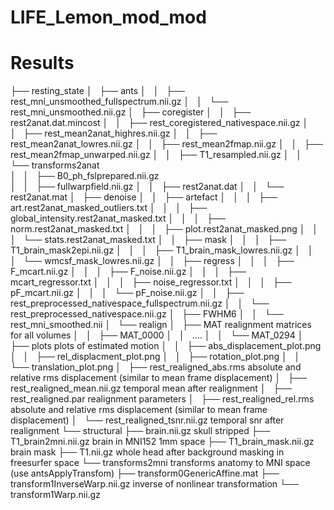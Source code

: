 # LIFE_Lemon_mod_mod



# Results

├── resting_state
│   ├── ants
│   │   ├── rest_mni_unsmoothed_fullspectrum.nii.gz
│   │   └── rest_mni_unsmoothed.nii.gz
│   ├── coregister
│   │   ├── rest2anat.dat.mincost
│   │   ├── rest_coregistered_nativespace.nii.gz
│   │   ├── rest_mean2anat_highres.nii.gz
│   │   ├── rest_mean2anat_lowres.nii.gz
│   │   ├── rest_mean2fmap.nii.gz
│   │   ├── rest_mean2fmap_unwarped.nii.gz
│   │   ├── T1_resampled.nii.gz
│   │   └── transforms2anat                             
│   │       ├── B0_ph_fslprepared.nii.gz            
│   │       ├── fullwarpfield.nii.gz
│   │       ├── rest2anat.dat
│   │       └── rest2anat.mat
│   ├── denoise
│   │   ├── artefact
│   │   │   ├── art.rest2anat_masked_outliers.txt
│   │   │   ├── global_intensity.rest2anat_masked.txt
│   │   │   ├── norm.rest2anat_masked.txt
│   │   │   ├── plot.rest2anat_masked.png
│   │   │   └── stats.rest2anat_masked.txt
│   │   ├── mask
│   │   │   ├── T1_brain_mask2epi.nii.gz
│   │   │   ├── T1_brain_mask_lowres.nii.gz
│   │   │   └── wmcsf_mask_lowres.nii.gz
│   │   ├── regress
│   │   │   ├── F_mcart.nii.gz
│   │   │   ├── F_noise.nii.gz
│   │   │   ├── mcart_regressor.txt
│   │   │   ├── noise_regressor.txt
│   │   │   ├── pF_mcart.nii.gz
│   │   │   └── pF_noise.nii.gz
│   │   ├── rest_preprocessed_nativespace_fullspectrum.nii.gz
│   │   └── rest_preprocessed_nativespace.nii.gz
│   ├── FWHM6
│   │   └── rest_mni_smoothed.nii
│   └── realign
│       ├── MAT                             realignment matrices for all volumes
│       │   ├── MAT_0000
│       │   ....
│       │   └── MAT_0294
│       ├── plots                           plots of estimated motion
│       │   ├── abs_displacement_plot.png
│       │   ├── rel_displacment_plot.png
│       │   ├── rotation_plot.png
│       │   └── translation_plot.png
│       ├── rest_realigned_abs.rms          absolute and relative rms displacement (similar to mean frame displacement)
│       ├── rest_realigned_mean.nii.gz      temporal mean after realignment
│       ├── rest_realigned.par              realignment parameters
│       ├── rest_realigned_rel.rms          absolute and relative rms displacement (similar to mean frame displacement)
│       └── rest_realigned_tsnr.nii.gz      temporal snr after realignment
└── structural
    ├── brain.nii.gz                        skull stripped
    ├── T1_brain2mni.nii.gz                 brain in MNI152 1mm space
    ├── T1_brain_mask.nii.gz                brain mask
    ├── T1.nii.gz                           whole head after background masking in freesurfer space
    └── transforms2mni                      transforms anatomy to MNI space (use antsApplyTransfom)
        ├── transform0GenericAffine.mat
        ├── transform1InverseWarp.nii.gz    inverse of nonlinear transformation
        └── transform1Warp.nii.gz

